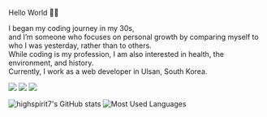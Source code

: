 Hello World 👋🏼  

I began my coding journey in my 30s,    
and I’m someone who focuses on personal growth by comparing myself to who I was yesterday, rather than to others.   
While coding is my profession, I am also interested in health, the environment, and history.       
Currently, I work as a web developer in Ulsan, South Korea.     

<a href="https://blogu-next.vercel.app/" target="_blank"><img src="https://img.shields.io/badge/Blog-059669?style=for-the-badge"/></a>
<a href="mailto:jake.lee4006@gmail.com" target="_blank"><img src="https://img.shields.io/badge/jake.lee4006@gmail.com-EA4335?style=for-the-badge&logo=Gmail&logoColor=ffffff"/></a>
<a href="https://www.linkedin.com/in/jiyeol-lee-614b9585/" target="_blank"><img src="https://img.shields.io/badge/LinkedIn-0077B5?style=for-the-badge&logo=Linkedin&logoColor=ffffff"/></a>


![highspirit7's GitHub stats](https://github-readme-stats.vercel.app/api?username=highspirit7&rank_icon=github&show_icons=true&hide=stars&theme=vue&count_private=true)
![Most Used Languages](https://github-readme-stats.vercel.app/api/top-langs/?username=highspirit7&layout=compact)

<!--
**highspirit7/highspirit7** is a ✨ _special_ ✨ repository because its `README.md` (this file) appears on your GitHub profile.

Here are some ideas to get you started:

- 🔭 I’m currently working on ...
- 🌱 I’m currently learning ...
- 👯 I’m looking to collaborate on ...
- 🤔 I’m looking for help with ...
- 💬 Ask me about ...
- 📫 How to reach me: ...
- 😄 Pronouns: ...
- ⚡ Fun fact: ...
-->
